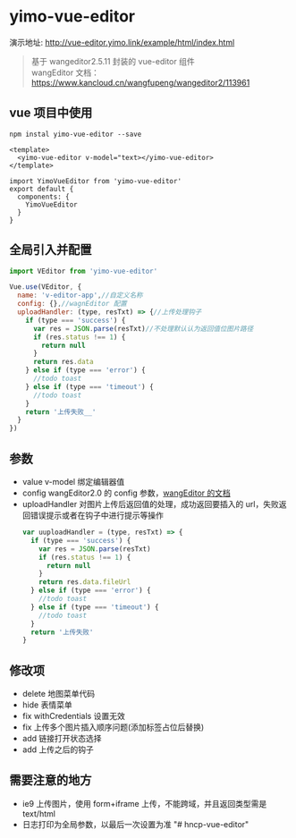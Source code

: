 # yimo-vue-editor

演示地址: http://vue-editor.yimo.link/example/html/index.html

> 基于 wangeditor2.5.11 封装的 vue-editor 组件  
> wangEditor 文档：https://www.kancloud.cn/wangfupeng/wangeditor2/113961

## vue 项目中使用

`npm instal yimo-vue-editor --save`

```
<template>
  <yimo-vue-editor v-model="text></yimo-vue-editor>
</template>

import YimoVueEditor from 'yimo-vue-editor'
export default {
  components: {
    YimoVueEditor
  }
}
```

## 全局引入并配置

``` js
import VEditor from 'yimo-vue-editor'

Vue.use(VEditor, {
  name: 'v-editor-app',//自定义名称
  config: {},//wagnEditor 配置
  uploadHandler: (type, resTxt) => {//上传处理钩子
    if (type === 'success') {
      var res = JSON.parse(resTxt)//不处理默认认为返回值位图片路径
      if (res.status !== 1) {
        return null
      }
      return res.data
    } else if (type === 'error') {
      //todo toast
    } else if (type === 'timeout') {
      //todo toast
    }
    return '上传失败__'
  }
})
```

## 参数

- value
  v-model 绑定编辑器值
- config
  wangEditor2.0 的 config 参数，[wangEditor 的文档](https://www.kancloud.cn/wangfupeng/wangeditor2/113975)
- uploadHandler
  对图片上传后返回值的处理，成功返回要插入的 url，失败返回错误提示或者在钩子中进行提示等操作
  ```js
  var uuploadHandler = (type, resTxt) => {
    if (type === 'success') {
      var res = JSON.parse(resTxt)
      if (res.status !== 1) {
        return null
      }
      return res.data.fileUrl
    } else if (type === 'error') {
      //todo toast
    } else if (type === 'timeout') {
      //todo toast
    }
    return '上传失败'
  }
  ```

## 修改项

- delete 地图菜单代码
- hide 表情菜单
- fix withCredentials 设置无效
- fix 上传多个图片插入顺序问题(添加标签占位后替换)
- add 链接打开状态选择
- add 上传之后的钩子



## 需要注意的地方

- ie9 上传图片，使用 form+iframe 上传，不能跨域，并且返回类型需是 text/html
- 日志打印为全局参数，以最后一次设置为准
"# hncp-vue-editor" 
